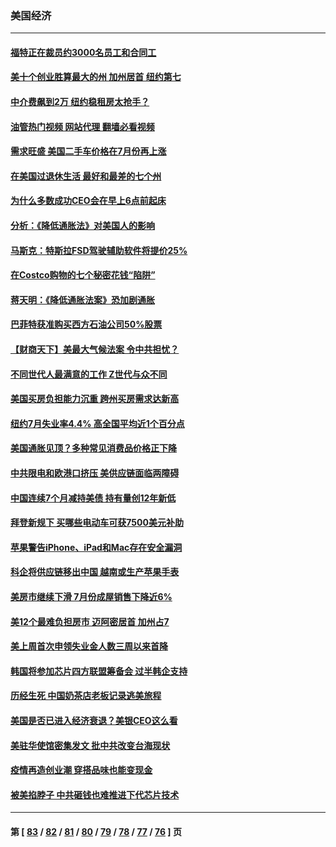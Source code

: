 ### 美国经济
---
#### [福特正在裁员约3000名员工和合同工](../../pages/ncid1078158/n13807927.md?08231245) 
#### [美十个创业胜算最大的州 加州居首 纽约第七](../../pages/ncid1078158/n13807711.md?08231245) 
#### [中介费飙到2万 纽约稳租房太抢手？](../../pages/ncid1078158/n13807401.md?08231245) 
#### [油管热门视频 网站代理 翻墙必看视频](http://209.222.30.114:81/youtube.html?08231245)
#### [需求旺盛 美国二手车价格在7月份再上涨](../../pages/ncid1078158/n13807336.md?08231245) 
#### [在美国过退休生活 最好和最差的七个州](../../pages/ncid1078158/n13807260.md?08231245) 
#### [为什么多数成功CEO会在早上6点前起床](../../pages/ncid1078158/n13805603.md?08231245) 
#### [分析：《降低通胀法》对美国人的影响](../../pages/ncid1078158/n13807179.md?08231245) 
#### [马斯克：特斯拉FSD驾驶辅助软件将提价25%](../../pages/ncid1078158/n13807264.md?08231245) 
#### [在Costco购物的七个秘密花钱“陷阱”](../../pages/ncid1078158/n13806268.md?08231245) 
#### [蒋天明：《降低通胀法案》恐加剧通胀](../../pages/ncid1078158/n13806996.md?08231245) 
#### [巴菲特获准购买西方石油公司50%股票](../../pages/ncid1078158/n13806796.md?08231245) 
#### [【财商天下】美最大气候法案 令中共担忧？](../../pages/ncid1078158/n13806783.md?08231245) 
#### [不同世代人最满意的工作 Z世代与众不同](../../pages/ncid1078158/n13804109.md?08231245) 
#### [美国买房负担能力沉重 跨州买房需求达新高](../../pages/ncid1078158/n13806456.md?08231245) 
#### [纽约7月失业率4.4% 高全国平均近1个百分点](../../pages/ncid1078158/n13806417.md?08231245) 
#### [美国通胀见顶？多种常见消费品价格正下降](../../pages/ncid1078158/n13806334.md?08231245) 
#### [中共限电和欧港口挤压 美供应链面临两障碍](../../pages/ncid1078158/n13804883.md?08231245) 
#### [中国连续7个月减持美债 持有量创12年新低](../../pages/ncid1078158/n13805844.md?08231245) 
#### [拜登新规下 买哪些电动车可获7500美元补助](../../pages/ncid1078158/n13805753.md?08231245) 
#### [苹果警告iPhone、iPad和Mac存在安全漏洞](../../pages/ncid1078158/n13805570.md?08231245) 
#### [科企将供应链移出中国 越南或生产苹果手表](../../pages/ncid1078158/n13805458.md?08231245) 
#### [美房市继续下滑 7月份成屋销售下降近6%](../../pages/ncid1078158/n13805444.md?08231245) 
#### [美12个最难负担房市 迈阿密居首 加州占7](../../pages/ncid1078158/n13805531.md?08231245) 
#### [美上周首次申领失业金人数三周以来首降](../../pages/ncid1078158/n13805402.md?08231245) 
#### [韩国将参加芯片四方联盟筹备会 过半韩企支持](../../pages/ncid1078158/n13805246.md?08231245) 
#### [历经生死 中国奶茶店老板记录逃美旅程](../../pages/ncid1078158/n13805185.md?08231245) 
#### [美国是否已进入经济衰退？美银CEO这么看](../../pages/ncid1078158/n13805146.md?08231245) 
#### [美驻华使馆密集发文 批中共改变台海现状](../../pages/ncid1078158/n13805136.md?08231245) 
#### [疫情再造创业潮 穿搭品味也能变现金](../../pages/ncid1078158/n13804846.md?08231245) 
#### [被美掐脖子 中共砸钱也难推进下代芯片技术](../../pages/ncid1078158/n13804047.md?08231245) 

---
#### 第 [ [83](./83.md?08231245) / [82](./82.md?08231245) / [81](./81.md?08231245) / [80](./80.md?08231245) / [79](./79.md?08231245) / [78](./78.md?08231245) / [77](./77.md?08231245) / [76](./76.md?08231245) ] 页
